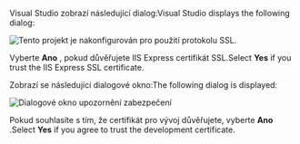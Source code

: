 <span data-ttu-id="13684-101">Visual Studio zobrazí následující dialog:</span><span class="sxs-lookup"><span data-stu-id="13684-101">Visual Studio displays the following dialog:</span></span>

![Tento projekt je nakonfigurován pro použití protokolu SSL.](~/getting-started/_static/trustCert.png)

<span data-ttu-id="13684-105">Vyberte **Ano** , pokud důvěřujete IIS Express certifikát SSL.</span><span class="sxs-lookup"><span data-stu-id="13684-105">Select **Yes** if you trust the IIS Express SSL certificate.</span></span>

<span data-ttu-id="13684-106">Zobrazí se následující dialogové okno:</span><span class="sxs-lookup"><span data-stu-id="13684-106">The following dialog is displayed:</span></span>

![Dialogové okno upozornění zabezpečení](~/getting-started/_static/cert.png)

<span data-ttu-id="13684-108">Pokud souhlasíte s tím, že certifikát pro vývoj důvěřujete, vyberte **Ano** .</span><span class="sxs-lookup"><span data-stu-id="13684-108">Select **Yes** if you agree to trust the development certificate.</span></span>
